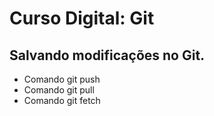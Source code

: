 # Curso Digital: Git

## Salvando modificações no Git.
* Comando git push
* Comando git pull
* Comando git fetch
